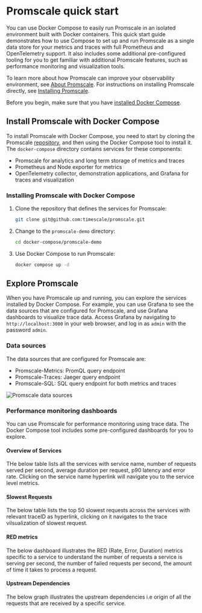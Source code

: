 # Promscale quick start
You can use Docker Compose to easily run Promscale in an isolated environment built
with Docker containers. This quick start guide demonstrates how to use Compose to set
up and run Promscale as a single data store for your metrics and traces with full Prometheus
and OpenTelemetry support. It also includes some additional pre-configured tooling for you
to get familiar with additional Promscale features, such as performance monitoring and
visualization tools.

To learn more about how Promscale can improve your observability environment, see
[About Promscale][about-promscale]. For instructions on installing Promscale directly, see
[Installing Promscale][install-promscale].

Before you begin, make sure that you have [installed Docker Compose][docker-compose].

## Install Promscale with Docker Compose
To install Promscale with Docker Compose, you need to start by cloning the Promscale 
[repository][gh-promscale], and then using the Docker Compose tool to install it. The 
`docker-compose` directory contains services for these components:
* Promscale for analytics and long term storage of metrics and traces
* Prometheus and Node exporter for metrics
* OpenTelemetry collector, demonstration applications, and Grafana for traces and visualization

### Installing Promscale with Docker Compose

<procedure>

1. Clone the repository that defines the services for Promscale:
   ```bash
   git clone git@github.com:timescale/promscale.git
   ```
1. Change to the `promscale-demo` directory:
   ```bash
   cd docker-compose/promscale-demo
   ```
1. Use Docker Compose to run Promscale:
   ```bash
   docker compose up -d
   ```  

</procedure >

## Explore Promscale
When you have Promscale up and running, you can explore the services installed 
by Docker Compose. For example, you can use Grafana to see the data sources 
that are configured for Promscale, and use Grafana dashboards to visualize trace 
data. Access Grafana by navigating to `http://localhost:3000` in your web browser, 
and log in as `admin` with the password `admin`.

### Data sources
The data sources that are configured for Promscale are:
* Promscale-Metrics: PromQL query endpoint
* Promscale-Traces: Jaeger query endpoint
* Promscale-SQL: SQL query endpoint for both metrics and traces

<img class="main-content__illustration" src="https://s3.amazonaws.com/assets.timescale.com/docs/images/promscale-grafana-datasource-qsg.png" alt="Promscale data sources"/>

### Performance monitoring dashboards
You can use Promscale for performance monitoring using trace data. 
The Docker Compose tool includes some pre-configured dashboards 
for you to explore.

#### Overview of Services

THe below table lists all the services with service name, number of requests
served per second, average duration per request, p90 latency and error rate.
Clicking on the service name hyperlink will navigate you to the service level
metrics.

<!-- <apm-services-overview-dashboard> <alt-text=APM dashboard representing the overview of services> -->

#### Slowest Requests

The below table lists the top 50 slowest requests across the services with relevant traceID as hyperlink, clicking on it navigates to the trace vilsualization of slowest request.

<!-- <apm-slowest-traces-dashboard> <alt-text=APM dashboard representing the slowest requests across the services> -->

#### RED metrics

The below dashboard illustrates the RED (Rate, Error, Duration) metrics 
specific to a service to understand the number of requests a service
is serving per second, the number of failed requests per second, 
the amount of time it takes to process a request.

<!-- <apm-red-metrics-dashboard> <alt-text=APM dashboard representing the RED metrics graphs specific to a service> -->

#### Upstream Dependencies

The below graph illustrates the upstream dependencies i.e origin of all the requests that are received by a specific service.

<!-- <apm-upstream-dependency-dashboard> <alt-text=APM dashboard representing the upstream dependencies specific to a service> -->

[gh-promscale]: https://github.com/timescale/promscale
[docker-compose]: https://docs.docker.com/compose/install/
[about-promscale]: /promscale/:currentVersion:/about-promscale
[install-promscale]: /promscale/:currentVersion:/installation

